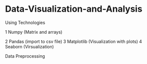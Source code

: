 # Data-Visualization-and-Analysis

Using Technologies

1 Numpy (Matrix and arrays)

2 Pandas (import to csv file)
3 Matplotlib (Visualization with plots)
4 Seaborn (Virsualization)

Data Preprocessing
